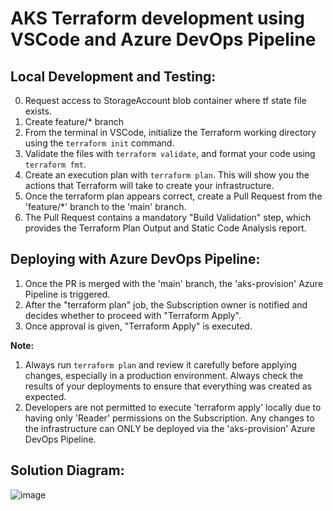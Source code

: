 # AKS Terraform development using VSCode and Azure DevOps Pipeline

## Local Development and Testing:

0. Request access to StorageAccount blob container where tf state file exists.
1. Create feature/* branch
2. From the terminal in VSCode, initialize the Terraform working directory using the `terraform init` command.
3. Validate the files with `terraform validate`, and format your code using `terraform fmt`.
4. Create an execution plan with `terraform plan`. This will show you the actions that Terraform will take to create your infrastructure.
5. Once the terraform plan appears correct, create a Pull Request from the 'feature/*' branch to the 'main' branch.
6. The Pull Request contains a mandatory "Build Validation" step, which provides the Terraform Plan Output and Static Code Analysis report.

## Deploying with Azure DevOps Pipeline:

1. Once the PR is merged with the 'main' branch, the 'aks-provision' Azure Pipeline is triggered.
2. After the "terraform plan" job, the Subscription owner is notified and decides whether to proceed with "Terraform Apply".
3. Once approval is given, "Terraform Apply" is executed.

**Note:** 
1. Always run `terraform plan` and review it carefully before applying changes, especially in a production environment. Always check the results of your deployments to ensure that everything was created as expected.
2. Developers are not permitted to execute 'terraform apply' locally due to having only 'Reader' permissions on the Subscription. Any changes to the infrastructure can ONLY be deployed via the 'aks-provision' Azure DevOps Pipeline.

## Solution Diagram:

![image](https://github.com/kboro/contoso.aks/assets/28050787/589a9d90-a5ba-4678-b523-6b6fe2ce0081)
